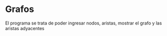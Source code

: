 # Grafos
El programa se trata de poder ingresar nodos, aristas, mostrar el grafo y las aristas adyacentes
